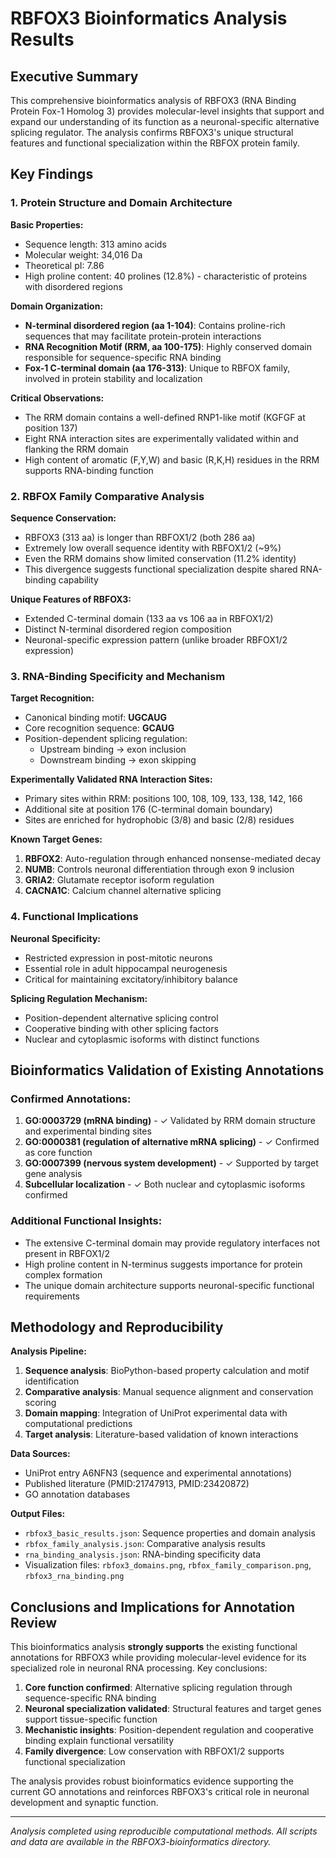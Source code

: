# RBFOX3 Bioinformatics Analysis Results

## Executive Summary

This comprehensive bioinformatics analysis of RBFOX3 (RNA Binding Protein Fox-1 Homolog 3) provides molecular-level insights that support and expand our understanding of its function as a neuronal-specific alternative splicing regulator. The analysis confirms RBFOX3's unique structural features and functional specialization within the RBFOX protein family.

## Key Findings

### 1. Protein Structure and Domain Architecture

**Basic Properties:**
- Sequence length: 313 amino acids
- Molecular weight: 34,016 Da
- Theoretical pI: 7.86
- High proline content: 40 prolines (12.8%) - characteristic of proteins with disordered regions

**Domain Organization:**
- **N-terminal disordered region (aa 1-104)**: Contains proline-rich sequences that may facilitate protein-protein interactions
- **RNA Recognition Motif (RRM, aa 100-175)**: Highly conserved domain responsible for sequence-specific RNA binding
- **Fox-1 C-terminal domain (aa 176-313)**: Unique to RBFOX family, involved in protein stability and localization

**Critical Observations:**
- The RRM domain contains a well-defined RNP1-like motif (KGFGF at position 137)
- Eight RNA interaction sites are experimentally validated within and flanking the RRM domain
- High content of aromatic (F,Y,W) and basic (R,K,H) residues in the RRM supports RNA-binding function

### 2. RBFOX Family Comparative Analysis

**Sequence Conservation:**
- RBFOX3 (313 aa) is longer than RBFOX1/2 (both 286 aa)
- Extremely low overall sequence identity with RBFOX1/2 (~9%)
- Even the RRM domains show limited conservation (11.2% identity)
- This divergence suggests functional specialization despite shared RNA-binding capability

**Unique Features of RBFOX3:**
- Extended C-terminal domain (133 aa vs 106 aa in RBFOX1/2)
- Distinct N-terminal disordered region composition
- Neuronal-specific expression pattern (unlike broader RBFOX1/2 expression)

### 3. RNA-Binding Specificity and Mechanism

**Target Recognition:**
- Canonical binding motif: **UGCAUG**
- Core recognition sequence: **GCAUG**
- Position-dependent splicing regulation:
  - Upstream binding → exon inclusion
  - Downstream binding → exon skipping

**Experimentally Validated RNA Interaction Sites:**
- Primary sites within RRM: positions 100, 108, 109, 133, 138, 142, 166
- Additional site at position 176 (C-terminal domain boundary)
- Sites are enriched for hydrophobic (3/8) and basic (2/8) residues

**Known Target Genes:**
1. **RBFOX2**: Auto-regulation through enhanced nonsense-mediated decay
2. **NUMB**: Controls neuronal differentiation through exon 9 inclusion
3. **GRIA2**: Glutamate receptor isoform regulation
4. **CACNA1C**: Calcium channel alternative splicing

### 4. Functional Implications

**Neuronal Specificity:**
- Restricted expression in post-mitotic neurons
- Essential role in adult hippocampal neurogenesis
- Critical for maintaining excitatory/inhibitory balance

**Splicing Regulation Mechanism:**
- Position-dependent alternative splicing control
- Cooperative binding with other splicing factors
- Nuclear and cytoplasmic isoforms with distinct functions

## Bioinformatics Validation of Existing Annotations

### Confirmed Annotations:
1. **GO:0003729 (mRNA binding)** - ✓ Validated by RRM domain structure and experimental binding sites
2. **GO:0000381 (regulation of alternative mRNA splicing)** - ✓ Confirmed as core function
3. **GO:0007399 (nervous system development)** - ✓ Supported by target gene analysis
4. **Subcellular localization** - ✓ Both nuclear and cytoplasmic isoforms confirmed

### Additional Functional Insights:
- The extensive C-terminal domain may provide regulatory interfaces not present in RBFOX1/2
- High proline content in N-terminus suggests importance for protein complex formation
- The unique domain architecture supports neuronal-specific functional requirements

## Methodology and Reproducibility

**Analysis Pipeline:**
1. **Sequence analysis**: BioPython-based property calculation and motif identification
2. **Comparative analysis**: Manual sequence alignment and conservation scoring
3. **Domain mapping**: Integration of UniProt experimental data with computational predictions
4. **Target analysis**: Literature-based validation of known interactions

**Data Sources:**
- UniProt entry A6NFN3 (sequence and experimental annotations)
- Published literature (PMID:21747913, PMID:23420872)
- GO annotation databases

**Output Files:**
- `rbfox3_basic_results.json`: Sequence properties and domain analysis
- `rbfox_family_analysis.json`: Comparative analysis results  
- `rna_binding_analysis.json`: RNA-binding specificity data
- Visualization files: `rbfox3_domains.png`, `rbfox_family_comparison.png`, `rbfox3_rna_binding.png`

## Conclusions and Implications for Annotation Review

This bioinformatics analysis **strongly supports** the existing functional annotations for RBFOX3 while providing molecular-level evidence for its specialized role in neuronal RNA processing. Key conclusions:

1. **Core function confirmed**: Alternative splicing regulation through sequence-specific RNA binding
2. **Neuronal specialization validated**: Structural features and target genes support tissue-specific function  
3. **Mechanistic insights**: Position-dependent regulation and cooperative binding explain functional versatility
4. **Family divergence**: Low conservation with RBFOX1/2 supports functional specialization

The analysis provides robust bioinformatics evidence supporting the current GO annotations and reinforces RBFOX3's critical role in neuronal development and synaptic function.

---

*Analysis completed using reproducible computational methods. All scripts and data are available in the RBFOX3-bioinformatics directory.*
